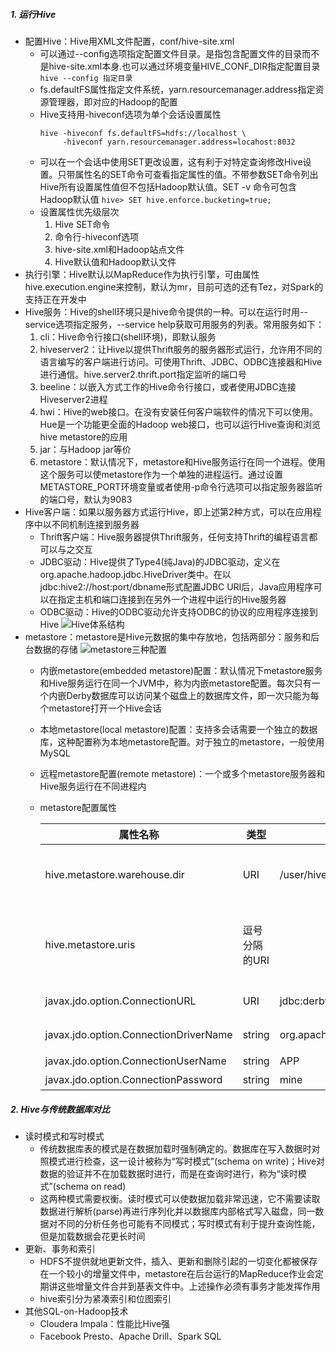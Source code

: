 ##### 1. 运行Hive
* 配置Hive：Hive用XML文件配置，conf/hive-site.xml
  * 可以通过--config选项指定配置文件目录。是指包含配置文件的目录而不是hive-site.xml本身.也可以通过环境变量HIVE_CONF_DIR指定配置目录
    ```hive --config 指定目录```
  * fs.defaultFS属性指定文件系统，yarn.resourcemanager.address指定资源管理器，即对应的Hadoop的配置
  * Hive支持用-hiveconf选项为单个会话设置属性
    ```
    hive -hiveconf fs.defaultFS=hdfs://localhost \
         -hiveconf yarn.resourcemanager.address=locahost:8032
    ```
  * 可以在一个会话中使用SET更改设置，这有利于对特定查询修改Hive设置。只带属性名的SET命令可查看指定属性的值。不带参数SET命令列出Hive所有设置属性值但不包括Hadoop默认值。SET -v 命令可包含Hadoop默认值
    ```hive> SET hive.enforce.bucketing=true;```
  * 设置属性优先级层次
    1. Hive SET命令
    2. 命令行-hiveconf选项
    3. hive-site.xml和Hadoop站点文件
    4. Hive默认值和Hadoop默认文件
* 执行引擎：Hive默认以MapReduce作为执行引擎，可由属性hive.execution.engine来控制，默认为mr，目前可选的还有Tez，对Spark的支持正在开发中
* Hive服务：Hive的shell环境只是hive命令提供的一种。可以在运行时用--service选项指定服务，--service help获取可用服务的列表。常用服务如下：
  1. cli：Hive命令行接口(shell环境)，即默认服务
  2. hiveserver2：让Hive以提供Thrift服务的服务器形式运行，允许用不同的语言编写的客户端进行访问。可使用Thrift、JDBC、ODBC连接器和Hive进行通信。hive.server2.thrift.port指定监听的端口号
  3. beeline：以嵌入方式工作的Hive命令行接口，或者使用JDBC连接Hiveserver2进程
  4. hwi：Hive的web接口。在没有安装任何客户端软件的情况下可以使用。Hue是一个功能更全面的Hadoop web接口，也可以运行Hive查询和浏览hive metastore的应用
  5. jar：与Hadoop jar等价
  6. metastore：默认情况下，metastore和Hive服务运行在同一个进程。使用这个服务可以使metastore作为一个单独的进程运行。通过设置METASTORE_PORT环境变量或者使用-p命令行选项可以指定服务器监听的端口号，默认为9083
* Hive客户端：如果以服务器方式运行Hive，即上述第2种方式，可以在应用程序中以不同机制连接到服务器
  * Thrift客户端：Hive服务器提供Thrift服务，任何支持Thrift的编程语言都可以与之交互
  * JDBC驱动：Hive提供了Type4(纯Java)的JDBC驱动，定义在org.apache.hadoop.jdbc.HiveDriver类中。在以jdbc:hive2://host:port/dbname形式配置JDBC URI后，Java应用程序可以在指定主机和端口连接到在另外一个进程中运行的Hive服务器
  * ODBC驱动：Hive的ODBC驱动允许支持ODBC的协议的应用程序连接到Hive
  ![Hive体系结构](http://static.zybuluo.com/BrandonLin/vu7slcsvxp2dkiyyt422hx2k/image_1aorqv69b184sbetjp6sni19e11g.png)
* metastore：metastore是Hive元数据的集中存放地，包括两部分：服务和后台数据的存储
  ![metastore三种配置](http://attachbak.dataguru.cn/attachments/forum/201212/01/2312139q13aqllkvzfffk2.png)
  * 内嵌metastore(embedded metastore)配置：默认情况下metastore服务和Hive服务运行在同一个JVM中，称为内嵌metastore配置。每次只有一个内嵌Derby数据库可以访问某个磁盘上的数据库文件，即一次只能为每个metastore打开一个Hive会话
  * 本地metastore(local metastore)配置：支持多会话需要一个独立的数据库，这种配置称为本地metastore配置。对于独立的metastore，一般使用MySQL
  * 远程metastore配置(remote metastore)：一个或多个metastore服务器和Hive服务运行在不同进程内
  * metastore配置属性

    属性名称|类型|默认值|说明
    -|-|-|-
    hive.metastore.warehouse.dir|URI|/user/hive/warehouse|相对于fs.default.name的目录，托管表就存储在这里
    hive.metastore.uris|逗号分隔的URI||默认使用当前metastore，否则连接到指定的远程metasore服务器
    javax.jdo.option.ConnectionURL|URI|jdbc:derby:;databaseName=metastoredb;create=true|metastore数据库的JDBC URL
    javax.jdo.option.ConnectionDriverName|string|org.apache.derby.jdbc.EmbeddedDriver|JDBC驱动器类名
    javax.jdo.option.ConnectionUserName|string|APP|JDBC用户名
    javax.jdo.option.ConnectionPassword|string|mine|JDBC密码
    
##### 2. Hive与传统数据库对比
* 读时模式和写时模式
  * 传统数据库表的模式是在数据加载时强制确定的。数据库在写入数据时对照模式进行检查，这一设计被称为“写时模式”(schema on write)；Hive对数据的验证并不在加载数据时进行，而是在查询时进行，称为“读时模式”(schema on read)
  * 这两种模式需要权衡。读时模式可以使数据加载非常迅速，它不需要读取数据进行解析(parse)再进行序列化并以数据库内部格式写入磁盘，同一数据对不同的分析任务也可能有不同模式；写时模式有利于提升查询性能，但是加载数据会花更长时间
* 更新、事务和索引
  * HDFS不提供就地更新文件，插入、更新和删除引起的一切变化都被保存在一个较小的增量文件中，metastore在后台运行的MapReduce作业会定期讲这些增量文件合并到基表文件中。上述操作必须有事务才能发挥作用
  * hive索引分为紧凑索引和位图索引
* 其他SQL-on-Hadoop技术
  * Cloudera Impala：性能比Hive强
  * Facebook Presto、Apache Drill、Spark SQL